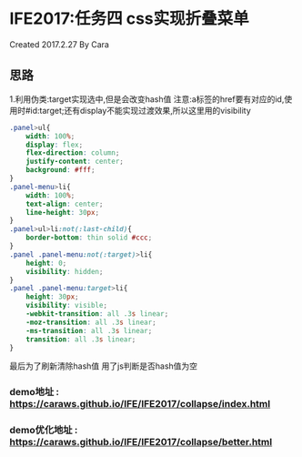 # IFE2017:任务四 css实现折叠菜单

Created 2017.2.27 By Cara

## 思路
1.利用伪类:target实现选中,但是会改变hash值
注意:a标签的href要有对应的id,使用时#id:target;还有display不能实现过渡效果,所以这里用的visibility
```css
.panel>ul{
    width: 100%;
    display: flex;
    flex-direction: column;
    justify-content: center;
    background: #fff;
}
.panel-menu>li{
    width: 100%;
    text-align: center;
    line-height: 30px;
}
.panel>ul>li:not(:last-child){
    border-bottom: thin solid #ccc;
}
.panel .panel-menu:not(:target)>li{
    height: 0;
    visibility: hidden;
}
.panel .panel-menu:target>li{
    height: 30px;
    visibility: visible;
    -webkit-transition: all .3s linear;
    -moz-transition: all .3s linear;
    -ms-transition: all .3s linear;
    transition: all .3s linear;
}
```
最后为了刷新清除hash值 用了js判断是否hash值为空

### demo地址 : https://caraws.github.io/IFE/IFE2017/collapse/index.html

### demo优化地址 : https://caraws.github.io/IFE/IFE2017/collapse/better.html
